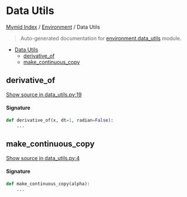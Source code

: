 # Data Utils

[Mymid Index](../README.md#mymid-index) /
[Environment](./index.md#environment) /
Data Utils

> Auto-generated documentation for [environment.data_utils](https://github.com/enricobu96/myMID/blob/main/environment/data_utils.py) module.

- [Data Utils](#data-utils)
  - [derivative_of](#derivative_of)
  - [make_continuous_copy](#make_continuous_copy)

## derivative_of

[Show source in data_utils.py:19](https://github.com/enricobu96/myMID/blob/main/environment/data_utils.py#L19)

#### Signature

```python
def derivative_of(x, dt=1, radian=False):
    ...
```



## make_continuous_copy

[Show source in data_utils.py:4](https://github.com/enricobu96/myMID/blob/main/environment/data_utils.py#L4)

#### Signature

```python
def make_continuous_copy(alpha):
    ...
```


